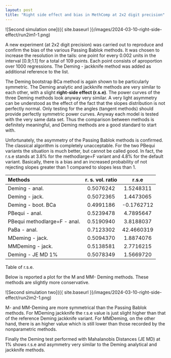 ```yaml
---
layout: post
title: "Right side effect and bias in MethComp at 2x2 digit precision"
---
```


![Second simulation one]({{ site.baseurl }}/images/2024-03-10-right-side-effect/run2im1-1.png)

A new experiment (at 2x2 digit precision) was carried out to reproduce
and confirm the bias of the various Passing Bablok methods. It was
chosen to increase the resolution in the tails: one point for every
0.002 units in the interval \[0.9;1.1\] for a total of 109 points. Each
point consists of aproportion over 1000 regressions. The Deming -
jackknife method was added as additional reference to the list.

The Deming bootstrap BCa method is again shown to be particularly
symmetric. The Deming analytic and jackknife methods are very similar to
each other, with a slight **right-side effect (r.s.e)**. The power
curves of the three Deming methods look anyway very similar. A very
light asymmetry can be understood as the effect of the fact that the
slopes distribution is not perfectly normal. Only testing for the angles
(tangent methods) should provide perfectly symmetric power curves.
Anyway each model is tested with the very same data set. Thus the
comparison between methods is definitely meaningful, and Deming methods
are a good standard to start with.

Unfortunately, the asymmetry of the Passing Bablok methods is confirmed.
The classical algorithm is completely unacceptable. For the two PBequi
variants the situation is much better, but cannot be called good. In
fact, the r.s.e stands at 3.8% for the methodlarge=F variant and 4.8%
for the default variant. Basically, there is a bias and an increased
probability of not rejecting slopes greater than 1 compared to slopes
less than 1.



| Methods                      | r. s.  vol. ratio |  r.s.e     |
| :--------------------------- | :---------------: | :--------: |
| Deming - anal.               |     0.5076242     | 1.5248311  |
| Deming - jack.               |     0.5072365     | 1.4473065  |
| Deming - boot. BCa           |     0.4991186     | \-0.1762712 |
| PBequi - anal.               |     0.5239478     | 4.7895647  |
| PBequi methodlarge=F - anal. |     0.5190940     | 3.8188037  |
| PaBa - anal.                 |     0.7123302     | 42.4660319 |
| MDeming - jack.              |     0.5094370     | 1.8874076  |
| MMDeming - jack.             |     0.5138581     | 2.7716215  |
| Deming - JE MD 1%            |     0.5078349     | 1.5669720  |

Table of r.s.e.

Below is reported a plot for the M and MM- Deming methods. These methods
are slightly more conservative.

![Second simulation two]({{ site.baseurl }}/images/2024-03-10-right-side-effect/run2im2-1.png)

M- and MM-Deming are more symmetrical than the Passing Bablok methods.
For MDeming jackknife the r.s.e value is just slight higher than that of
the reference Deming jackknife variant. For MMDeming, on the other hand,
there is an higher value which is still lower than those recorded by the
nonparametric methods.

Finally the Deming test performed with Mahalanobis Distances (JE MD) at
1% shows r.s.e and asymmetry very similar to the Deming analytical and
jackknife methods.


